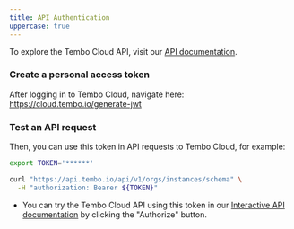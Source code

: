 ```yaml
---
title: API Authentication
uppercase: true
---
```


To explore the Tembo Cloud API, visit our [API documentation](/docs/tembo-cloud/openapi).

### Create a personal access token

After logging in to Tembo Cloud, navigate here: https://cloud.tembo.io/generate-jwt

### Test an API request

Then, you can use this token in API requests to Tembo Cloud, for example:

```bash
export TOKEN='******'

curl "https://api.tembo.io/api/v1/orgs/instances/schema" \
  -H "authorization: Bearer ${TOKEN}"
```

-   You can try the Tembo Cloud API using this token in our [Interactive API documentation](https://api.tembo.io/swagger-ui/) by clicking the "Authorize" button.
